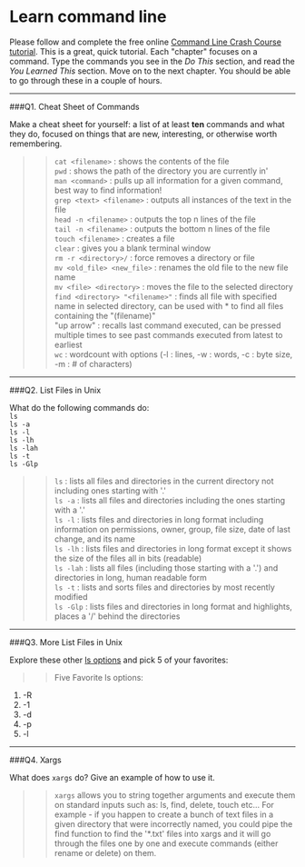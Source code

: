 # Learn command line

Please follow and complete the free online [Command Line Crash Course
tutorial](http://cli.learncodethehardway.org/book/). This is a great,
quick tutorial. Each "chapter" focuses on a command. Type the commands
you see in the _Do This_ section, and read the _You Learned This_
section. Move on to the next chapter. You should be able to go through
these in a couple of hours.

---

###Q1.  Cheat Sheet of Commands  

Make a cheat sheet for yourself: a list of at least **ten** commands and what they do, focused on things that are new, interesting, or otherwise worth remembering.

>>`cat <filename>` : shows the contents of the file <br />
`pwd` : shows the path of the directory you are currently in'<br />
`man <command>` : pulls up all information for a given command, best way to find information!<br />
`grep <text> <filename>` : outputs all instances of the text in the file<br />
`head -n <filename>` : outputs the top n lines of the file<br />
`tail -n <filename>` : outputs the bottom n lines of the file<br />
`touch <filename>` : creates a file<br />
`clear` : gives you a blank terminal window<br />
`rm -r <directory>/` : force removes a directory or file<br />
`mv <old_file> <new_file>` : renames the old file to the new file name<br />
`mv <file> <directory>` : moves the file to the selected directory<br />
`find <directory> "<filename>"` : finds all file with specified name in selected directory, can be used with * to find all files containing the "(filename)"<br />
"up arrow" : recalls last command executed, can be pressed multiple times to see past commands executed from latest to earliest<br />
`wc` : wordcount with options (-l : lines, -w : words, -c : byte size, -m : # of characters)<br />


---

###Q2.  List Files in Unix   

What do the following commands do:  
`ls`  
`ls -a`  
`ls -l`  
`ls -lh`  
`ls -lah`  
`ls -t`  
`ls -Glp`  

>>`ls` : lists all files and directories in the current directory not including ones starting with '.'<br />
`ls -a` : lists all files and directories including the ones starting with a '.'<br />
`ls -l` : lists files and directories in long format including information on permissions, owner, group, file size, date of last change, and its name<br />
`ls -lh` : lists files and directories in long format except it shows the size of the files all in bits (readable)<br />
`ls -lah` : lists all files (including those starting with a '.') and directories in long, human readable form<br />
`ls -t` : lists and sorts files and directories by most recently modified <br />
`ls -Glp` : lists files and directories in long format and highlights, places a '/' behind the directories<br />


---

###Q3.  More List Files in Unix  

Explore these other [ls options](http://www.techonthenet.com/unix/basic/ls.php) and pick 5 of your favorites:

>>Five Favorite ls options:<br />
1)  -R<br />
2)  -1<br />
3)  -d<br />
4)  -p<br />
5)  -l<br />

---

###Q4.  Xargs   

What does `xargs` do? Give an example of how to use it.

>>`xargs` allows you to string together arguments and execute them on standard inputs such as:  ls, find, delete, touch etc...
For example - if you happen to create a bunch of text files in a given directory that were incorrectly named, you could pipe the find function to find the '*.txt' files into xargs and it will go through the files one by one and execute commands (either rename or delete) on them.

 

